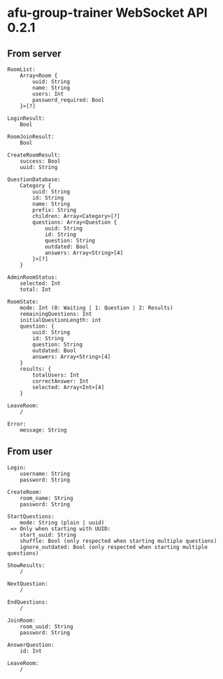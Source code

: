 # afu-group-trainer WebSocket API 0.2.1

## From server

    RoomList:
        Array<Room {
            uuid: String
            name: String
            users: Int
            password_required: Bool
        }>[?]
    
    LoginResult:
        Bool
    
    RoomJoinResult:
        Bool
    
    CreateRoomResult:
        success: Bool
        uuid: String
        
    QuestionDatabase:
        Category {
            uuid: String
            id: String
            name: String
            prefix: String
            children: Array<Category>[?]
            questions: Array<Question {
                uuid: String
                id: String
                question: String
                outdated: Bool
                answers: Array<String>[4]
            }>[?]
        }
        
    AdminRoomStatus:
        selected: Int
        total: Int
    
    RoomState:
        mode: Int (0: Waiting | 1: Question | 2: Results)
        remainingQuestions: Int
        initialQuestionLength: int
        question: {
            uuid: String
            id: String
            question: String
            outdated: Bool
            answers: Array<String>[4]
        }
        results: {
            totalUsers: Int
            correctAnswer: Int
            selected: Array<Int>[4]
        }
    
    LeaveRoom:
        /
        
    Error:
        message: String

## From user

    Login:
        username: String
        password: String
    
    CreateRoom:
        room_name: String
        password: String
    
    StartQuestions:
        mode: String (plain | uuid)
     => Only when starting with UUID:
        start_uuid: String
        shuffle: Bool (only respected when starting multiple questions)
        ignore_outdated: Bool (only respected when starting multiple questions)
    
    ShowResults:
        /
    
    NextQuestion:
        /
    
    EndQuestions:
        /

    JoinRoom:
        room_uuid: String
        password: String
    
    AnswerQuestion:
        id: Int
    
    LeaveRoom:
        /
